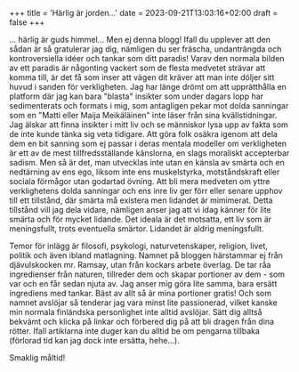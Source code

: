 +++
title = 'Härlig är jorden...'
date = 2023-09-21T13:03:16+02:00
draft = false
+++


... härlig är guds himmel... Men ej denna blogg! Ifall du upplever att den sådan är så gratulerar jag dig, nämligen du ser fräscha, undanträngda och kontroversiella idéer och tankar som ditt paradis! Varav den normala bilden av ett paradis är någonting vackert som de flesta medvetet strävar att komma till, är det få som inser att vägen dit kräver att man inte döljer sitt huvud i sanden för verkligheten. Jag har länge drömt om att upprätthålla en platform där jag kan bara "blasta" insikter som under dagars lopp har sedimenterats och formats i mig, som antagligen pekar mot dolda sanningar som en "Matti eller Maija Meikäläinen" inte läser från sina kvällstidningar. Jag älskar att finna insikter i mitt liv och se människor lysa upp av fakta som de inte kunde tänka sig veta tidigare. Att göra folk osäkra igenom att dela dem en bit sanning som ej passar i deras mentala modeller om verkligheten är ett av de mest tillfredsställande känslorna, en slags moraliskt accepterbar sadism. Men så är det, man utvecklas inte utan en känsla av smärta och en nedtärning av ens ego, liksom inte ens muskelstyrka, motståndskraft eller sociala förmågor utan godartad övning. Att bli mera medveten om yttre verklighetens dolda sanningar och ens inre liv ger förr eller senare upphov till ett tillstånd, där smärta må existera men lidandet är mimimerat. Detta tillstånd vill jag dela vidare, nämligen anser jag att vi idag känner för lite smärta och för mycket lidande. Det ideala är det motsatta, ett liv som är meningsfullt, trots eventuella smärtor. Lidandet är aldrig meningsfullt.

Temor för inlägg är filosofi, psykologi, naturvetenskaper, religion, livet, politik och även ibland matlagning. Namnet på bloggen härstammar ej från djävulskocken mr. Ramsay, utan från kockars arbete överlag. De tar råa ingredienser från naturen, tillreder dem och skapar portioner av dem - som var och en får sedan njuta av. Jag anser mig göra lite samma, bara ersätt ingrediens med tankar. Bäst av allt så är mina portioner gratis! Och som namnet avslöjar så tenderar jag vara minst lite passionerad, vilket kanske min normala finländska personlighet inte alltid avslöjar. Sätt dig alltså bekvämt och klicka på linkar och förbered dig på att bli dragen från dina rötter. Ifall artiklarna inte duger kan du alltid be om pengarna tillbaka (förlorad tid kan jag dock inte ersätta, hehe...).

Smaklig måltid!